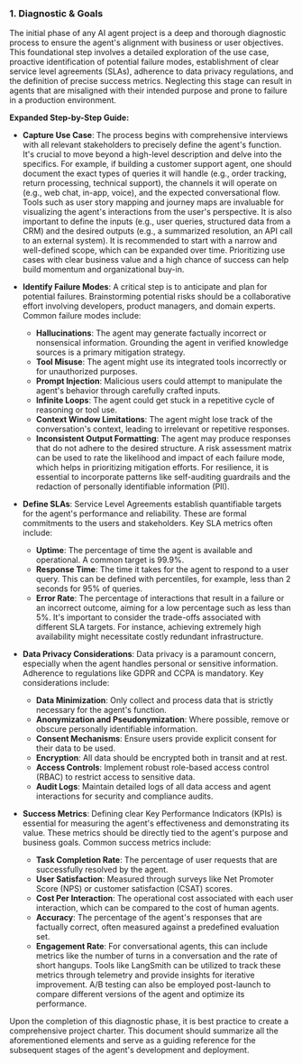 ### 1. Diagnostic & Goals

The initial phase of any AI agent project is a deep and thorough diagnostic process to ensure the agent's alignment with business or user objectives. This foundational step involves a detailed exploration of the use case, proactive identification of potential failure modes, establishment of clear service level agreements (SLAs), adherence to data privacy regulations, and the definition of precise success metrics. Neglecting this stage can result in agents that are misaligned with their intended purpose and prone to failure in a production environment.

**Expanded Step-by-Step Guide:**

*   **Capture Use Case**: The process begins with comprehensive interviews with all relevant stakeholders to precisely define the agent's function. It's crucial to move beyond a high-level description and delve into the specifics. For example, if building a customer support agent, one should document the exact types of queries it will handle (e.g., order tracking, return processing, technical support), the channels it will operate on (e.g., web chat, in-app, voice), and the expected conversational flow. Tools such as user story mapping and journey maps are invaluable for visualizing the agent's interactions from the user's perspective. It is also important to define the inputs (e.g., user queries, structured data from a CRM) and the desired outputs (e.g., a summarized resolution, an API call to an external system). It is recommended to start with a narrow and well-defined scope, which can be expanded over time. Prioritizing use cases with clear business value and a high chance of success can help build momentum and organizational buy-in.

*   **Identify Failure Modes**: A critical step is to anticipate and plan for potential failures. Brainstorming potential risks should be a collaborative effort involving developers, product managers, and domain experts. Common failure modes include:
    *   **Hallucinations**: The agent may generate factually incorrect or nonsensical information. Grounding the agent in verified knowledge sources is a primary mitigation strategy.
    *   **Tool Misuse**: The agent might use its integrated tools incorrectly or for unauthorized purposes.
    *   **Prompt Injection**: Malicious users could attempt to manipulate the agent's behavior through carefully crafted inputs.
    *   **Infinite Loops**: The agent could get stuck in a repetitive cycle of reasoning or tool use.
    *   **Context Window Limitations**: The agent might lose track of the conversation's context, leading to irrelevant or repetitive responses.
    *   **Inconsistent Output Formatting**: The agent may produce responses that do not adhere to the desired structure.
    A risk assessment matrix can be used to rate the likelihood and impact of each failure mode, which helps in prioritizing mitigation efforts. For resilience, it is essential to incorporate patterns like self-auditing guardrails and the redaction of personally identifiable information (PII).

*   **Define SLAs**: Service Level Agreements establish quantifiable targets for the agent's performance and reliability. These are formal commitments to the users and stakeholders. Key SLA metrics often include:
    *   **Uptime**: The percentage of time the agent is available and operational. A common target is 99.9%.
    *   **Response Time**: The time it takes for the agent to respond to a user query. This can be defined with percentiles, for example, less than 2 seconds for 95% of queries.
    *   **Error Rate**: The percentage of interactions that result in a failure or an incorrect outcome, aiming for a low percentage such as less than 5%.
    It's important to consider the trade-offs associated with different SLA targets. For instance, achieving extremely high availability might necessitate costly redundant infrastructure.

*   **Data Privacy Considerations**: Data privacy is a paramount concern, especially when the agent handles personal or sensitive information. Adherence to regulations like GDPR and CCPA is mandatory. Key considerations include:
    *   **Data Minimization**: Only collect and process data that is strictly necessary for the agent's function.
    *   **Anonymization and Pseudonymization**: Where possible, remove or obscure personally identifiable information.
    *   **Consent Mechanisms**: Ensure users provide explicit consent for their data to be used.
    *   **Encryption**: All data should be encrypted both in transit and at rest.
    *   **Access Controls**: Implement robust role-based access control (RBAC) to restrict access to sensitive data.
    *   **Audit Logs**: Maintain detailed logs of all data access and agent interactions for security and compliance audits.

*   **Success Metrics**: Defining clear Key Performance Indicators (KPIs) is essential for measuring the agent's effectiveness and demonstrating its value. These metrics should be directly tied to the agent's purpose and business goals. Common success metrics include:
    *   **Task Completion Rate**: The percentage of user requests that are successfully resolved by the agent.
    *   **User Satisfaction**: Measured through surveys like Net Promoter Score (NPS) or customer satisfaction (CSAT) scores.
    *   **Cost Per Interaction**: The operational cost associated with each user interaction, which can be compared to the cost of human agents.
    *   **Accuracy**: The percentage of the agent's responses that are factually correct, often measured against a predefined evaluation set.
    *   **Engagement Rate**: For conversational agents, this can include metrics like the number of turns in a conversation and the rate of short hangups.
    Tools like LangSmith can be utilized to track these metrics through telemetry and provide insights for iterative improvement. A/B testing can also be employed post-launch to compare different versions of the agent and optimize its performance.

Upon the completion of this diagnostic phase, it is best practice to create a comprehensive project charter. This document should summarize all the aforementioned elements and serve as a guiding reference for the subsequent stages of the agent's development and deployment.